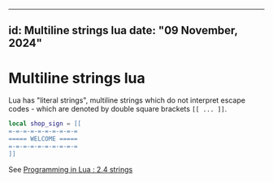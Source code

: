 
---
id: Multiline strings lua
date: "09 November, 2024"
---

# Multiline strings lua

Lua has "literal strings", multiline strings which do not interpret escape
codes - which are denoted by double square brackets `[[ ... ]]`.

```lua
local shop_sign = [[
=-=-=-=-=-=-=-=-=-=
===== WELCOME =====
=-=-=-=-=-=-=-=-=-=
]]
```

See [Programming in Lua : 2.4 strings](https://www.lua.org/pil/2.4.html)
